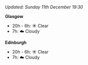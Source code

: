 *Updated: Sunday 11th December 19:30*

**Glasgow**

* 20h - 6h: :sunny: Clear
* 7h: :cloud: Cloudy

**Edinburgh**

* 20h - 6h: :sunny: Clear
* 7h: :cloud: Cloudy
